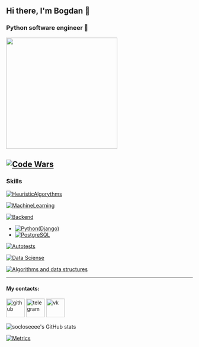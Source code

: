 ## Hi there, I'm Bogdan 👋

### Python software engineer 🐍

<div id="header">
  <img src="https://user-images.githubusercontent.com/65871712/225760628-ece2bb25-c3c9-4c1b-a1c2-d2615ec1eb89.gif" width="300"/>
</div>

[![Code Wars](https://www.codewars.com/users/socloseeee/badges/large)](https://www.codewars.com/users/socloseeee/)
---
### Skills

[![HeuristicAlgorythms](https://img.shields.io/badge/HEURISTIC%20ALGORYTHMS-yellow?style=for-the-badge&logo=github&logoColor=white)](https://github.com/socloseeee/DSTU_3RD_COURSE/tree/main/heuristic)

[![MachineLearning](https://img.shields.io/badge/MACHINE%20LEARNING-lightgrey?style=for-the-badge&logo=anaconda&logoColor=green)](https://conda.io/)

[![Backend](https://img.shields.io/badge/BACKEND-red?style=for-the-badge&logo=python&logoColor=white)](https://www.python.org/)
* [![Python(Django)](https://img.shields.io/badge/Python(Django)-316192?logo=django&logoColor=white)](https://www.djangoproject.com/)
* [![PostgreSQL](https://img.shields.io/badge/PostgreSQL-316192?logo=postgresql&logoColor=white)](https://www.postgresql.org/)

[![Autotests](https://img.shields.io/badge/AUTOTESTS-informational?style=for-the-badge&logo=PyTest&logoColor=white)](https://swagger.io/)

[![Data Sciense](https://img.shields.io/badge/DATA%20SCIENCE-orange?style=for-the-badge&logo=jupyter&logoColor=white)](https://matplotlib.org/)

[![Algorithms and data structures](https://img.shields.io/badge/ALGORITHMS%20AND%20DATA%20STRUCTURES-blue?style=for-the-badge&logo=coursera&logoColor=white)](https://stepik.org/cert/1564036)

---

#### My contacts:

[<img src='https://cdn.jsdelivr.net/npm/simple-icons@3.0.1/icons/github.svg' alt='github' height='50'>](https://github.com/socloseeee)
[<img src='https://cdn.jsdelivr.net/npm/simple-icons@3.0.1/icons/telegram.svg' alt='telegram' height='50'>](https://t.me/socloseeee)
[<img src='https://cdn.jsdelivr.net/npm/simple-icons@3.0.1/icons/vk.svg' alt='vk' height='50'>](https://vk.com/socloseeee)  

![socloseeee's GitHub stats](https://github-readme-stats.vercel.app/api?username=socloseeee&theme=tokyonight&show_icons=true)

[![Metrics](https://metrics.lecoq.io/socloseeee?template=classic&base.activity=0&base.community=0&base.metadata=0&isocalendar=1&base=header%2C%20activity%2C%20community%2C%20repositories%2C%20metadata&base.indepth=false&base.hireable=false&base.skip=false&isocalendar=false&isocalendar.duration=half-year&config.timezone=Europe%2FMoscow)](https://metrics.lecoq.io/insights/socloseeee)
